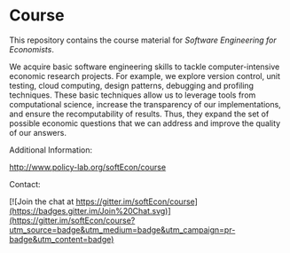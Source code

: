 # Course

This repository contains the course material for *Software Engineering for Economists*. 

We acquire basic software engineering skills to tackle computer-intensive economic research projects. For example, we explore version control, unit testing, cloud computing, design patterns, debugging and profiling techniques. These basic techniques allow us to leverage tools from computational science, increase the transparency of our implementations, and ensure the recomputability of results. Thus, they expand the set of possible economic questions that we can address and improve the quality of our answers.

Additional Information:

http://www.policy-lab.org/softEcon/course

Contact:

[![Join the chat at https://gitter.im/softEcon/course](https://badges.gitter.im/Join%20Chat.svg)](https://gitter.im/softEcon/course?utm_source=badge&utm_medium=badge&utm_campaign=pr-badge&utm_content=badge)
